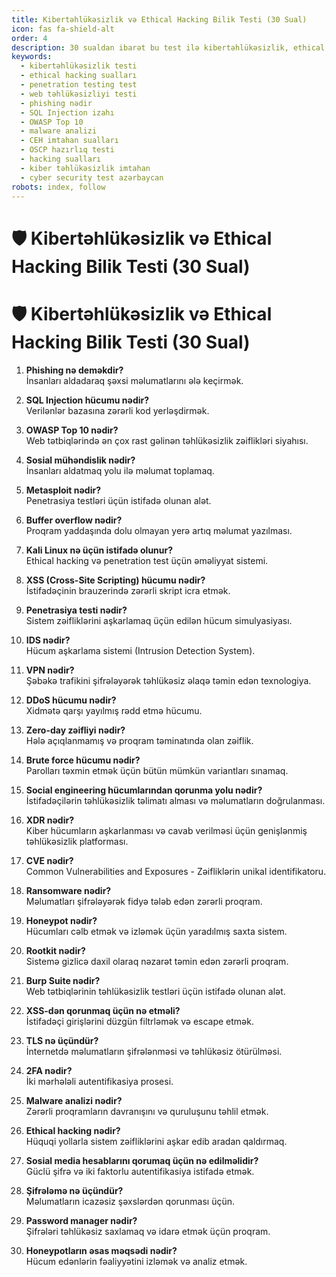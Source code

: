 ```yaml
---
title: Kibertəhlükəsizlik və Ethical Hacking Bilik Testi (30 Sual)
icon: fas fa-shield-alt
order: 4
description: 30 sualdan ibarət bu test ilə kibertəhlükəsizlik, ethical hacking, penetration testing və web təhlükəsizliyi üzrə biliklərinizi yoxlayın. OWASP, phishing, SQL injection və digər mövzuları əhatə edir.
keywords:
  - kibertəhlükəsizlik testi
  - ethical hacking sualları
  - penetration testing test
  - web təhlükəsizliyi testi
  - phishing nədir
  - SQL Injection izahı
  - OWASP Top 10
  - malware analizi
  - CEH imtahan sualları
  - OSCP hazırlıq testi
  - hacking sualları
  - kiber təhlükəsizlik imtahan
  - cyber security test azərbaycan
robots: index, follow
---
```



# 🛡️ Kibertəhlükəsizlik və Ethical Hacking Bilik Testi (30 Sual)
# 🛡️ Kibertəhlükəsizlik və Ethical Hacking Bilik Testi (30 Sual)

1. **Phishing nə deməkdir?**  
İnsanları aldadaraq şəxsi məlumatlarını ələ keçirmək.

2. **SQL Injection hücumu nədir?**  
Verilənlər bazasına zərərli kod yerləşdirmək.

3. **OWASP Top 10 nədir?**  
Web tətbiqlərində ən çox rast gəlinən təhlükəsizlik zəiflikləri siyahısı.

4. **Sosial mühəndislik nədir?**  
İnsanları aldatmaq yolu ilə məlumat toplamaq.

5. **Metasploit nədir?**  
Penetrasiya testləri üçün istifadə olunan alət.

6. **Buffer overflow nədir?**  
Proqram yaddaşında dolu olmayan yerə artıq məlumat yazılması.

7. **Kali Linux nə üçün istifadə olunur?**  
Ethical hacking və penetration test üçün əməliyyat sistemi.

8. **XSS (Cross-Site Scripting) hücumu nədir?**  
İstifadəçinin brauzerində zərərli skript icra etmək.

9. **Penetrasiya testi nədir?**  
Sistem zəifliklərini aşkarlamaq üçün edilən hücum simulyasiyası.

10. **IDS nədir?**  
Hücum aşkarlama sistemi (Intrusion Detection System).

11. **VPN nədir?**  
Şəbəkə trafikini şifrələyərək təhlükəsiz əlaqə təmin edən texnologiya.

12. **DDoS hücumu nədir?**  
Xidmətə qarşı yayılmış rədd etmə hücumu.

13. **Zero-day zəifliyi nədir?**  
Hələ açıqlanmamış və proqram təminatında olan zəiflik.

14. **Brute force hücumu nədir?**  
Parolları təxmin etmək üçün bütün mümkün variantları sınamaq.

15. **Social engineering hücumlarından qorunma yolu nədir?**  
İstifadəçilərin təhlükəsizlik təlimatı alması və məlumatların doğrulanması.

16. **XDR nədir?**  
Kiber hücumların aşkarlanması və cavab verilməsi üçün genişlənmiş təhlükəsizlik platforması.

17. **CVE nədir?**  
Common Vulnerabilities and Exposures - Zəifliklərin unikal identifikatoru.

18. **Ransomware nədir?**  
Məlumatları şifrələyərək fidyə tələb edən zərərli proqram.

19. **Honeypot nədir?**  
Hücumları cəlb etmək və izləmək üçün yaradılmış saxta sistem.

20. **Rootkit nədir?**  
Sistemə gizlicə daxil olaraq nəzarət təmin edən zərərli proqram.

21. **Burp Suite nədir?**  
Web tətbiqlərinin təhlükəsizlik testləri üçün istifadə olunan alət.

22. **XSS-dən qorunmaq üçün nə etməli?**  
İstifadəçi girişlərini düzgün filtrləmək və escape etmək.

23. **TLS nə üçündür?**  
İnternetdə məlumatların şifrələnməsi və təhlükəsiz ötürülməsi.

24. **2FA nədir?**  
İki mərhələli autentifikasiya prosesi.

25. **Malware analizi nədir?**  
Zərərli proqramların davranışını və quruluşunu təhlil etmək.

26. **Ethical hacking nədir?**  
Hüquqi yollarla sistem zəifliklərini aşkar edib aradan qaldırmaq.

27. **Sosial media hesablarını qorumaq üçün nə edilməlidir?**  
Güclü şifrə və iki faktorlu autentifikasiya istifadə etmək.

28. **Şifrələmə nə üçündür?**  
Məlumatların icazəsiz şəxslərdən qorunması üçün.

29. **Password manager nədir?**  
Şifrələri təhlükəsiz saxlamaq və idarə etmək üçün proqram.

30. **Honeypotların əsas məqsədi nədir?**  
Hücum edənlərin fəaliyyətini izləmək və analiz etmək.


<!-- Testin HTML və JavaScript kodu burda -->

<script type="application/ld+json">
{
  "@context": "https://schema.org",
  "@type": "Quiz",
  "name": "Kibertəhlükəsizlik və Ethical Hacking Bilik Testi",
  "description": "Bu test vasitəsilə phishing, SQL Injection, OWASP Top 10, malware, şifrələmə və digər kibertəhlükəsizlik mövzularında biliklərinizi sınaya bilərsiniz.",
  "educationalLevel": "Beginner to Advanced",
  "audience": {
    "@type": "Audience",
    "educationalRole": "student"
  },
  "hasPart": [
    {
      "@type": "Question",
      "name": "Phishing nə deməkdir?",
      "acceptedAnswer": {
        "@type": "Answer",
        "text": "İnsanları aldadaraq şəxsi məlumatlarını ələ keçirmək"
      }
    },
    {
      "@type": "Question",
      "name": "SQL Injection hücumu nədir?",
      "acceptedAnswer": {
        "@type": "Answer",
        "text": "Verilənlər bazasına zərərli kod yerləşdirmək"
      }
    },
    {
      "@type": "Question",
      "name": "OWASP Top 10 nədir?",
      "acceptedAnswer": {
        "@type": "Answer",
        "text": "Web tətbiqlərində ən çox rast gəlinən təhlükəsizlik zəiflikləri siyahısı"
      }
    },
    {
      "@type": "Question",
      "name": "Sosial mühəndislik nədir?",
      "acceptedAnswer": {
        "@type": "Answer",
        "text": "İnsanları aldatmaq yolu ilə məlumat toplamaq"
      }
    },
    {
      "@type": "Question",
      "name": "Metasploit nədir?",
      "acceptedAnswer": {
        "@type": "Answer",
        "text": "Penetrasiya testləri üçün istifadə olunan alət"
      }
    },
    {
      "@type": "Question",
      "name": "Buffer overflow nədir?",
      "acceptedAnswer": {
        "@type": "Answer",
        "text": "Proqram yaddaşında dolu olmayan yerə artıq məlumat yazılması"
      }
    },
    {
      "@type": "Question",
      "name": "Kali Linux nə üçün istifadə olunur?",
      "acceptedAnswer": {
        "@type": "Answer",
        "text": "Ethical hacking və penetration test üçün əməliyyat sistemi"
      }
    },
    {
      "@type": "Question",
      "name": "XSS (Cross-Site Scripting) hücumu nədir?",
      "acceptedAnswer": {
        "@type": "Answer",
        "text": "İstifadəçinin brauzerində zərərli skript icra etmək"
      }
    },
    {
      "@type": "Question",
      "name": "Penetrasiya testi nədir?",
      "acceptedAnswer": {
        "@type": "Answer",
        "text": "Sistem zəifliklərini aşkarlamaq üçün edilən hücum simulyasiyası"
      }
    },
    {
      "@type": "Question",
      "name": "IDS nədir?",
      "acceptedAnswer": {
        "@type": "Answer",
        "text": "Hücum aşkarlama sistemi (Intrusion Detection System)"
      }
    },
    {
      "@type": "Question",
      "name": "VPN nədir?",
      "acceptedAnswer": {
        "@type": "Answer",
        "text": "Şəbəkə trafikini şifrələyərək təhlükəsiz əlaqə təmin edən texnologiya"
      }
    },
    {
      "@type": "Question",
      "name": "DDoS hücumu nədir?",
      "acceptedAnswer": {
        "@type": "Answer",
        "text": "Xidmətə qarşı yayılmış rədd etmə hücumu"
      }
    },
    {
      "@type": "Question",
      "name": "Zero-day zəifliyi nədir?",
      "acceptedAnswer": {
        "@type": "Answer",
        "text": "Hələ açıqlanmamış və proqram təminatında olan zəiflik"
      }
    },
    {
      "@type": "Question",
      "name": "Brute force hücumu nədir?",
      "acceptedAnswer": {
        "@type": "Answer",
        "text": "Parolları təxmin etmək üçün bütün mümkün variantları sınamaq"
      }
    },
    {
      "@type": "Question",
      "name": "Social engineering hücumlarından qorunma yolu nədir?",
      "acceptedAnswer": {
        "@type": "Answer",
        "text": "İstifadəçilərin təhlükəsizlik təlimatı alması və məlumatların doğrulanması"
      }
    },
    {
      "@type": "Question",
      "name": "XDR nədir?",
      "acceptedAnswer": {
        "@type": "Answer",
        "text": "Kiber hücumların aşkarlanması və cavab verilməsi üçün genişlənmiş təhlükəsizlik platforması"
      }
    },
    {
      "@type": "Question",
      "name": "CVE nədir?",
      "acceptedAnswer": {
        "@type": "Answer",
        "text": "Common Vulnerabilities and Exposures - Zəifliklərin unikal identifikatoru"
      }
    },
    {
      "@type": "Question",
      "name": "Ransomware nədir?",
      "acceptedAnswer": {
        "@type": "Answer",
        "text": "Məlumatları şifrələyərək fidyə tələb edən zərərli proqram"
      }
    },
    {
      "@type": "Question",
      "name": "Honeypot nədir?",
      "acceptedAnswer": {
        "@type": "Answer",
        "text": "Hücumları cəlb etmək və izləmək üçün yaradılmış saxta sistem"
      }
    },
    {
      "@type": "Question",
      "name": "Rootkit nədir?",
      "acceptedAnswer": {
        "@type": "Answer",
        "text": "Sistemə gizlicə daxil olaraq nəzarət təmin edən zərərli proqram"
      }
    },
    {
      "@type": "Question",
      "name": "Burp Suite nədir?",
      "acceptedAnswer": {
        "@type": "Answer",
        "text": "Web tətbiqlərinin təhlükəsizlik testləri üçün istifadə olunan alət"
      }
    },
    {
      "@type": "Question",
      "name": "XSS-dən qorunmaq üçün nə etməli?",
      "acceptedAnswer": {
        "@type": "Answer",
        "text": "İstifadəçi girişlərini düzgün filtrləmək və escape etmək"
      }
    },
    {
      "@type": "Question",
      "name": "TLS nə üçündür?",
      "acceptedAnswer": {
        "@type": "Answer",
        "text": "İnternetdə məlumatların şifrələnməsi və təhlükəsiz ötürülməsi"
      }
    },
    {
      "@type": "Question",
      "name": "2FA nədir?",
      "acceptedAnswer": {
        "@type": "Answer",
        "text": "İki mərhələli autentifikasiya prosesi"
      }
    },
    {
      "@type": "Question",
      "name": "Malware analizi nədir?",
      "acceptedAnswer": {
        "@type": "Answer",
        "text": "Zərərli proqramların davranışını və quruluşunu təhlil etmək"
      }
    },
    {
      "@type": "Question",
      "name": "Ethical hacking nədir?",
      "acceptedAnswer": {
        "@type": "Answer",
        "text": "Hüquqi yollarla sistem zəifliklərini aşkar edib aradan qaldırmaq"
      }
    },
    {
      "@type": "Question",
      "name": "Sosial media hesablarını qorumaq üçün nə edilməlidir?",
      "acceptedAnswer": {
        "@type": "Answer",
        "text": "Güclü şifrə və iki faktorlu autentifikasiya istifadə etmək"
      }
    },
    {
      "@type": "Question",
      "name": "Şifrələmə nə üçündür?",
      "acceptedAnswer": {
        "@type": "Answer",
        "text": "Məlumatların icazəsiz şəxslərdən qorunması üçün"
      }
    },
    {
      "@type": "Question",
      "name": "Password manager nədir?",
      "acceptedAnswer": {
        "@type": "Answer",
        "text": "Şifrələri təhlükəsiz saxlamaq və idarə etmək üçün proqram"
      }
    },
    {
      "@type": "Question",
      "name": "Honeypotların əsas məqsədi nədir?",
      "acceptedAnswer": {
        "@type": "Answer",
        "text": "Hücum edənlərin fəaliyyətini izləmək və analiz etmək"
      }
    }
  ]
}
</script>
